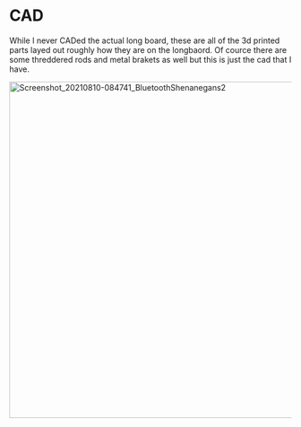 # CAD
While I never CADed the actual long board, these are all of the 3d printed parts layed out roughly how they are on the longbaord. Of cource there are some threddered rods and metal brakets as well but this is just the cad that I have.
<p float="left">
  <img src="https://user-images.githubusercontent.com/77077715/132922320-364b2f96-7600-45c6-8782-2b7d1218a841.png" alt="Screenshot_20210810-084741_BluetoothShenanegans2" width="800" height="600">
 </p>

